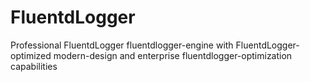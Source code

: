 # FluentdLogger
Professional FluentdLogger fluentdlogger-engine with FluentdLogger-optimized modern-design and enterprise fluentdlogger-optimization capabilities
